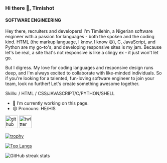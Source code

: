 
### Hi there 👋, Timishot
#### SOFTWARE ENGINEERING
Hey there, recruiters and developers! I'm Timilehin, a Nigerian software engineer with a passion for languages - both the spoken and the coding kind. HTML (the markup language, I know, I know 😄), C, JavaScript, and Python are my go-to's, and developing responsive sites is my jam. Because let's be real, a site that's not responsive is like a clingy ex - it just won't let go.

But I digress. My love for coding languages and responsive design runs deep, and I'm always excited to collaborate with like-minded individuals. So if you're looking for a talented, fun-loving software engineer to join your team, look no further! Let's create something awesome together.

Skills: / HTML / CSS/JAVASCRIPT/C/PYTHON/SHELL

- 🔭 I’m currently working on this page. 
- 😄 Pronouns: HE/HIS 


[<img src='https://cdn.jsdelivr.net/npm/simple-icons@3.0.1/icons/github.svg' alt='github' height='40'>](https://github.com/timishot)  [<img src='https://cdn.jsdelivr.net/npm/simple-icons@3.0.1/icons/twitter.svg' alt='twitter' height='40'>](https://twitter.com/@TimilehinAden14)  

[![trophy](https://github-profile-trophy.vercel.app/?username=timishot)](https://github.com/ryo-ma/github-profile-trophy)

[![Top Langs](https://github-readme-stats.vercel.app/api/top-langs/?username=timishot)](https://github.com/anuraghazra/github-readme-stats)

![GitHub streak stats](https://streak-stats.demolab.com/?user=timishot)  


